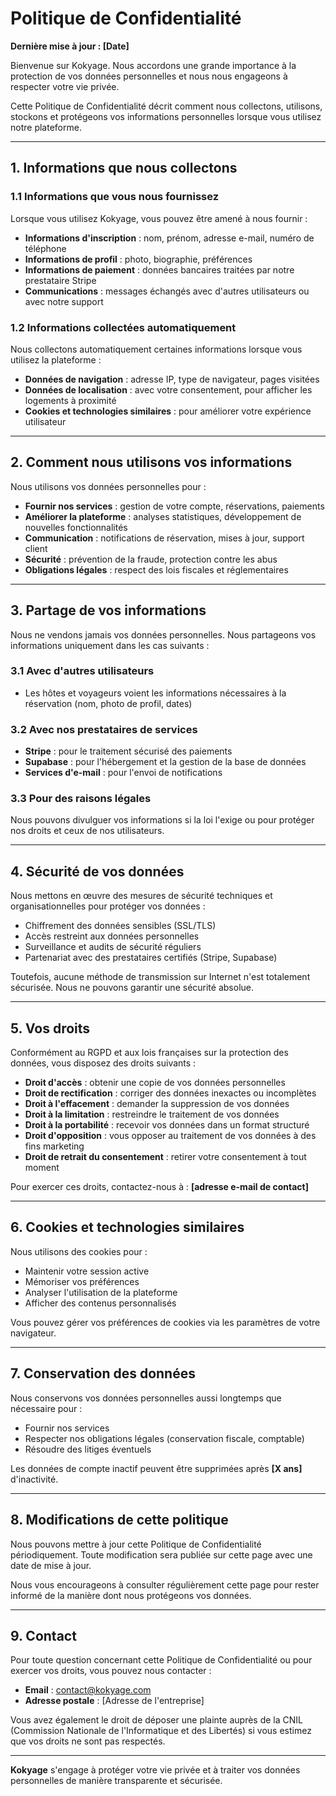 # Politique de Confidentialité

**Dernière mise à jour : [Date]**

Bienvenue sur Kokyage. Nous accordons une grande importance à la protection de vos données personnelles et nous nous engageons à respecter votre vie privée.

Cette Politique de Confidentialité décrit comment nous collectons, utilisons, stockons et protégeons vos informations personnelles lorsque vous utilisez notre plateforme.

---

## 1. Informations que nous collectons

### 1.1 Informations que vous nous fournissez

Lorsque vous utilisez Kokyage, vous pouvez être amené à nous fournir :

- **Informations d'inscription** : nom, prénom, adresse e-mail, numéro de téléphone
- **Informations de profil** : photo, biographie, préférences
- **Informations de paiement** : données bancaires traitées par notre prestataire Stripe
- **Communications** : messages échangés avec d'autres utilisateurs ou avec notre support

### 1.2 Informations collectées automatiquement

Nous collectons automatiquement certaines informations lorsque vous utilisez la plateforme :

- **Données de navigation** : adresse IP, type de navigateur, pages visitées
- **Données de localisation** : avec votre consentement, pour afficher les logements à proximité
- **Cookies et technologies similaires** : pour améliorer votre expérience utilisateur

---

## 2. Comment nous utilisons vos informations

Nous utilisons vos données personnelles pour :

- **Fournir nos services** : gestion de votre compte, réservations, paiements
- **Améliorer la plateforme** : analyses statistiques, développement de nouvelles fonctionnalités
- **Communication** : notifications de réservation, mises à jour, support client
- **Sécurité** : prévention de la fraude, protection contre les abus
- **Obligations légales** : respect des lois fiscales et réglementaires

---

## 3. Partage de vos informations

Nous ne vendons jamais vos données personnelles. Nous partageons vos informations uniquement dans les cas suivants :

### 3.1 Avec d'autres utilisateurs

- Les hôtes et voyageurs voient les informations nécessaires à la réservation (nom, photo de profil, dates)

### 3.2 Avec nos prestataires de services

- **Stripe** : pour le traitement sécurisé des paiements
- **Supabase** : pour l'hébergement et la gestion de la base de données
- **Services d'e-mail** : pour l'envoi de notifications

### 3.3 Pour des raisons légales

Nous pouvons divulguer vos informations si la loi l'exige ou pour protéger nos droits et ceux de nos utilisateurs.

---

## 4. Sécurité de vos données

Nous mettons en œuvre des mesures de sécurité techniques et organisationnelles pour protéger vos données :

- Chiffrement des données sensibles (SSL/TLS)
- Accès restreint aux données personnelles
- Surveillance et audits de sécurité réguliers
- Partenariat avec des prestataires certifiés (Stripe, Supabase)

Toutefois, aucune méthode de transmission sur Internet n'est totalement sécurisée. Nous ne pouvons garantir une sécurité absolue.

---

## 5. Vos droits

Conformément au RGPD et aux lois françaises sur la protection des données, vous disposez des droits suivants :

- **Droit d'accès** : obtenir une copie de vos données personnelles
- **Droit de rectification** : corriger des données inexactes ou incomplètes
- **Droit à l'effacement** : demander la suppression de vos données
- **Droit à la limitation** : restreindre le traitement de vos données
- **Droit à la portabilité** : recevoir vos données dans un format structuré
- **Droit d'opposition** : vous opposer au traitement de vos données à des fins marketing
- **Droit de retrait du consentement** : retirer votre consentement à tout moment

Pour exercer ces droits, contactez-nous à : **[adresse e-mail de contact]**

---

## 6. Cookies et technologies similaires

Nous utilisons des cookies pour :

- Maintenir votre session active
- Mémoriser vos préférences
- Analyser l'utilisation de la plateforme
- Afficher des contenus personnalisés

Vous pouvez gérer vos préférences de cookies via les paramètres de votre navigateur.

---

## 7. Conservation des données

Nous conservons vos données personnelles aussi longtemps que nécessaire pour :

- Fournir nos services
- Respecter nos obligations légales (conservation fiscale, comptable)
- Résoudre des litiges éventuels

Les données de compte inactif peuvent être supprimées après **[X ans]** d'inactivité.

---

## 8. Modifications de cette politique

Nous pouvons mettre à jour cette Politique de Confidentialité périodiquement. Toute modification sera publiée sur cette page avec une date de mise à jour.

Nous vous encourageons à consulter régulièrement cette page pour rester informé de la manière dont nous protégeons vos données.

---

## 9. Contact

Pour toute question concernant cette Politique de Confidentialité ou pour exercer vos droits, vous pouvez nous contacter :

- **Email** : contact@kokyage.com
- **Adresse postale** : [Adresse de l'entreprise]

Vous avez également le droit de déposer une plainte auprès de la CNIL (Commission Nationale de l'Informatique et des Libertés) si vous estimez que vos droits ne sont pas respectés.

---

**Kokyage** s'engage à protéger votre vie privée et à traiter vos données personnelles de manière transparente et sécurisée.
